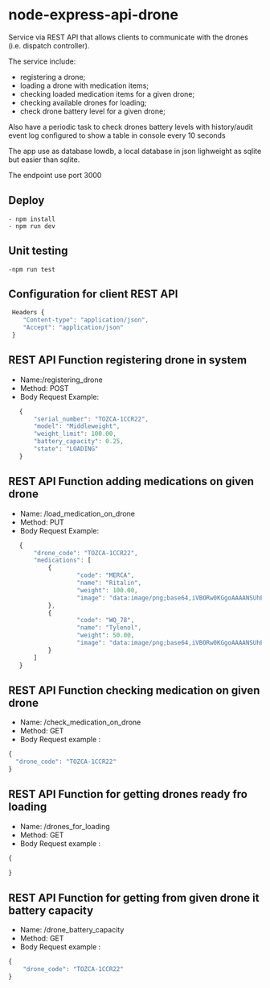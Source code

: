 # node-express-api-drone

Service via REST API that allows clients to communicate with the drones (i.e. dispatch controller).

The service include:
 - registering a drone;
 - loading a drone with medication items;
 - checking loaded medication items for a given drone;
 - checking available drones for loading;
 - check drone battery level for a given drone;

 Also have a periodic task to check drones battery levels with history/audit event log configured to show a table in console every 10 seconds

 The app use as database lowdb, a local database in json lighweight as sqlite but easier than sqlite.

 The endpoint use port 3000

 ## Deploy
    - npm install
    - npm run dev

## Unit testing
    -npm run test

## Configuration for client REST API
```javascript
 Headers {
    "Content-type": "application/json",
    "Accept": "application/json"
 }
 ```

 ## REST API Function registering drone in system

 - Name:/registering_drone
 - Method: POST
 - Body Request Example: 

 ```javascript
    {
        "serial_number": "TOZCA-1CCR22",
        "model": "Middleweight",
        "weight_limit": 100.00,
        "battery_capacity": 0.25,
        "state": "LOADING"
    }
```

 ## REST API Function adding medications on given drone

 - Name: /load_medication_on_drone
 - Method: PUT
 - Body Request Example: 
 ```javascript
    {
        "drone_code": "TOZCA-1CCR22",
        "medications": [
            {
                    "code": "MERCA",
                    "name": "Ritalin",
                    "weight": 100.00,
                    "image": "data:image/png;base64,iVBORw0KGgoAAAANSUhEUgAAAlgAAAJYCAYAAAC+ZpjcAADs5UlEQVR42uydecAdVXn/P08ii4hgLYpoEkBkUbZEBIQEXHADFcW1at3r0oLdflWrWCWB2NpWf7aCP7VSW2urxX2pG3VJAhgWTawoIpigotalalVABfL8/rgzc8/MnJk5M/e+b97l+2mR8Oa+986995wz3/Oc5/k+IIQQQgghhBBCCCGEEEIIIYQQQgghhBBCCCGEEEIIIYQQQgghhBBCCCGEEEIIIYQQQgghhBBCCCGEEEIIIYQQQgghhBBCCCGEEEIIIYQQQgghhBBCCCGEEEIIIYQQQgghhBBCCCGEEEIIIYQQQgghhBBCCCGEEEIIIYQQQg"  
            },
            {
                    "code": "WQ_78",
                    "name": "Tylenol",
                    "weight": 50.00,
                    "image": "data:image/png;base64,iVBORw0KGgoAAAANSUhEUgAAAlgAAAJYCAYAAAC+ZpjcAADs5UlEQVR42uydecAdVXn/P08ii4hgLYpoEkBkUbZEBIQEXHADFcW1at3r0oLdflWrWCWB2NpWf7aCP7VSW2urxX2pG3VJAhgWTawoIpigotalalVABfL8/rgzc8/MnJk5M/e+b97l+2mR8Oa+986995wz3/Oc5/k+IIQQQgghhBBCCCGEEEIIIYQQQgghhBBCCCGEEEIIIYQQQgghhBBCCCGEEEIIIYQQQgghhBBCCCGEEEIIIYQQQgghhBBCCCGEEEIIIYQQQgghhBBCCCGEEEIIIYQQQgghhBBCCCGEEEIIIYQQQgghhBBCCCGEEEIIIYQQQg"  
            }
        ]
    }
```

## REST API Function checking medication on given drone

 - Name: /check_medication_on_drone
 - Method: GET
 - Body Request example : 
```javascript
{
  "drone_code": "TOZCA-1CCR22"
}
```

## REST API Function for getting drones ready fro loading

 - Name: /drones_for_loading
 - Method: GET
 - Body Request example : 
```javascript
{

}
```

## REST API Function for getting from given drone it battery capacity

 - Name: /drone_battery_capacity
 - Method: GET
 - Body Request example : 
```javascript
{
    "drone_code": "TOZCA-1CCR22"
}
```
    